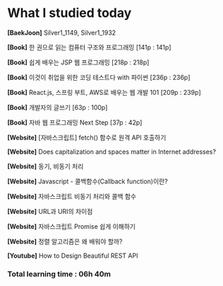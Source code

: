 <h1>What I studied today</h1>

<strong>[BaekJoon]</strong> Silver1_1149, Silver1_1932

<strong>[Book]</strong> 한 권으로 읽는 컴퓨터 구조와 프로그래밍 [141p : 141p]

<strong>[Book]</strong> 쉽게 배우는 JSP 웹 프로그래밍 [218p : 218p]

<strong>[Book]</strong> 이것이 취업을 위한 코딩 테스트다 with 파이썬 [236p : 236p]

<strong>[Book]</strong> React.js, 스프링 부트, AWS로 배우는 웹 개발 101 [209p : 239p]

<strong>[Book]</strong> 개발자의 글쓰기 [63p : 100p]

<strong>[Book]</strong> 자바 웹 프로그래밍 Next Step [37p : 42p]

<strong>[Website]</strong> [자바스크립트] fetch() 함수로 원격 API 호출하기

<strong>[Website]</strong> Does capitalization and spaces matter in Internet addresses?

<strong>[Website]</strong> 동기, 비동기 처리

<strong>[Website]</strong> Javascript - 콜백함수(Callback function)이란?

<strong>[Website]</strong> 자바스크립트 비동기 처리와 콜백 함수

<strong>[Website]</strong> URL과 URI의 차이점

<strong>[Website]</strong> 자바스크립트 Promise 쉽게 이해하기

<strong>[Website]</strong> 정렬 알고리즘은 왜 배워야 할까?

<strong>[Youtube]</strong> How to Design Beautiful REST API

<h3>Total learning time : 06h 40m</h3>